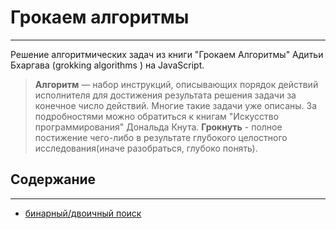 # Грокаем алгоритмы
***
Решение алгоритмических задач из книги "Грокаем Алгоритмы" Адитьи Бхаргава (grokking algorithms
) на JavaScript.
> **Алгоритм** — набор инструкций, описывающих порядок действий исполнителя для достижения результата решения задачи за конечное число действий. Многие такие задачи уже описаны. За подробностями можно обратиться к книгам "Искусство программирования" Дональда Кнута.
> **Грокнуть** - полное постижение чего-либо в результате глубокого целостного исследования(иначе разобраться, глубоко понять).

## Содержание
***
- [бинарный/двоичный поиск](https://github.com/ArtMan-8/grokking-algorithms/tree/master/binary-search)
